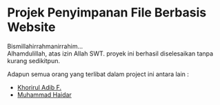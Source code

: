 # Projek Penyimpanan File Berbasis Website

Bismillahirrahmanirrahim...\
Alhamdulillah, atas izin Allah SWT. proyek ini berhasil diselesaikan tanpa kurang sedikitpun.

Adapun semua orang yang terlibat dalam project ini antara lain : 
* [Khorirul Adib F.](https://github.com/iruadib)
* [Muhammad Haidar](https://github.com/cutiepandaa)